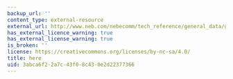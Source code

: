 ```yaml
---
backup_url: ''
content_type: external-resource
external_url: http://www.neb.com/nebecomm/tech_reference/general_data/genetic_code.asp
has_external_licence_warning: true
has_external_license_warning: true
is_broken: ''
license: https://creativecommons.org/licenses/by-nc-sa/4.0/
title: here
uid: 3abca6f2-2a7c-43f0-8c43-0e2d22377366
---
```

